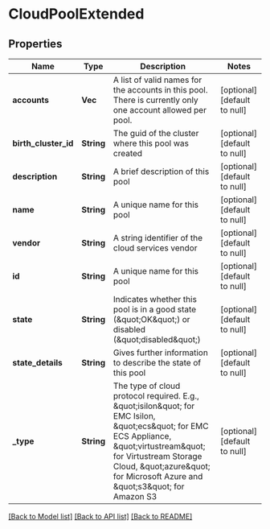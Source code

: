 # CloudPoolExtended

## Properties
Name | Type | Description | Notes
------------ | ------------- | ------------- | -------------
**accounts** | **Vec<String>** | A list of valid names for the accounts in this pool.  There is currently only one account allowed per pool. | [optional] [default to null]
**birth_cluster_id** | **String** | The guid of the cluster where this pool was created | [optional] [default to null]
**description** | **String** | A brief description of this pool | [optional] [default to null]
**name** | **String** | A unique name for this pool | [optional] [default to null]
**vendor** | **String** | A string identifier of the cloud services vendor | [optional] [default to null]
**id** | **String** | A unique name for this pool | [optional] [default to null]
**state** | **String** | Indicates whether this pool is in a good state (\&quot;OK\&quot;) or disabled (\&quot;disabled\&quot;) | [optional] [default to null]
**state_details** | **String** | Gives further information to describe the state of this pool | [optional] [default to null]
**_type** | **String** | The type of cloud protocol required.  E.g., \&quot;isilon\&quot; for EMC Isilon, \&quot;ecs\&quot; for EMC ECS Appliance, \&quot;virtustream\&quot; for Virtustream Storage Cloud, \&quot;azure\&quot; for Microsoft Azure and \&quot;s3\&quot; for Amazon S3 | [optional] [default to null]

[[Back to Model list]](../README.md#documentation-for-models) [[Back to API list]](../README.md#documentation-for-api-endpoints) [[Back to README]](../README.md)


